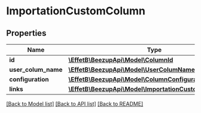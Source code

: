 # ImportationCustomColumn

## Properties
Name | Type | Description | Notes
------------ | ------------- | ------------- | -------------
**id** | [**\EffetB\BeezupApi\Model\ColumnId**](ColumnId.md) |  | 
**user_colum_name** | [**\EffetB\BeezupApi\Model\UserColumName**](UserColumName.md) |  | 
**configuration** | [**\EffetB\BeezupApi\Model\ColumnConfiguration**](ColumnConfiguration.md) |  | 
**links** | [**\EffetB\BeezupApi\Model\ImportationCustomColumnLinks**](ImportationCustomColumnLinks.md) |  | 

[[Back to Model list]](../README.md#documentation-for-models) [[Back to API list]](../README.md#documentation-for-api-endpoints) [[Back to README]](../README.md)


